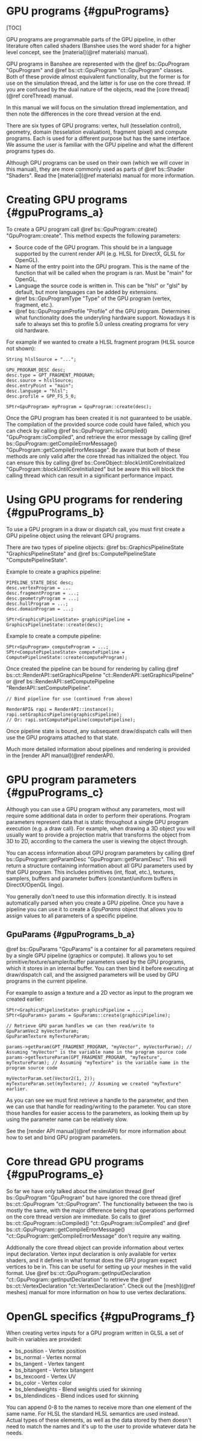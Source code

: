 GPU programs									{#gpuPrograms}
===============
[TOC]

GPU programs are programmable parts of the GPU pipeline, in other literature often called shaders (Banshee uses the word shader for a higher level concept, see the [material](@ref materials) manual).

GPU programs in Banshee are represented with the @ref bs::GpuProgram "GpuProgram" and @ref bs::ct::GpuProgram "ct::GpuProgram" classes. Both of these provide almost equivalent functionality, but the former is for use on the simulation thread, and the latter is for use on the core thread. If you are confused by the dual nature of the objects, read the [core thread](@ref coreThread) manual. 

In this manual we will focus on the simulation thread implementation, and then note the differences in the core thread version at the end.

There are six types of GPU programs: vertex, hull (tesselation control), geometry, domain (tesselation evaluation), fragment (pixel) and compute programs. Each is used for a different purpose but has the same interface. We assume the user is familiar with the GPU pipeline and what the different programs types do. 

Although GPU programs can be used on their own (which we will cover in this manual), they are more commonly used as parts of @ref bs::Shader "Shaders". Read the [material](@ref materials) manual for more information.

# Creating GPU programs {#gpuPrograms_a}
To create a GPU program call @ref bs::GpuProgram::create() "GpuProgram::create". This method expects the following parameters:
 - Source code of the GPU program. This should be in a language supported by the current render API (e.g. HLSL for DirectX, GLSL for OpenGL).
 - Name of the entry point into the GPU program. This is the name of the function that will be called when the program is ran. Must be "main" for OpenGL.
 - Language the source code is written in. This can be "hlsl" or "glsl" by default, but more languages can be added by extensions.
 - @ref bs::GpuProgramType "Type" of the GPU program (vertex, fragment, etc.).
 - @ref bs::GpuProgramProfile "Profile" of the GPU program. Determines what functionality does the underyling hardware support. Nowadays it is safe to always set this to profile 5.0 unless creating programs for very old hardware.
 
For example if we wanted to create a HLSL fragment program (HLSL source not shown):
~~~~~~~~~~~~~{.cpp}
String hlslSource = "...";

GPU_PROGRAM_DESC desc;
desc.type = GPT_FRAGMENT_PROGRAM;
desc.source = hlslSource;
desc.entryPoint = "main";
desc.language = "hlsl";
desc.profile = GPP_FS_5_0;

SPtr<GpuProgram> myProgram = GpuProgram::create(desc);
~~~~~~~~~~~~~ 
 
Once the GPU program has been created it is not guaranteed to be usable. The compilation of the provided source code could have failed, which you can check by calling @ref bs::GpuProgram::isCompiled() "GpuProgram::isCompiled", and retrieve the error message by calling @ref bs::GpuProgram::getCompileErrorMessage() "GpuProgram::getCompileErrorMessage". Be aware that both of these methods are only valid after the core thread has initialized the object. You can ensure this by calling @ref bs::CoreObject::blockUntilCoreInitialized "GpuProgram::blockUntilCoreInitialized" but be aware this will block the calling thread which can result in a significant performance impact.

# Using GPU programs for rendering {#gpuPrograms_b}
To use a GPU program in a draw or dispatch call, you must first create a GPU pipeline object using the relevant GPU programs.

There are two types of pipeline objects: @ref bs::GraphicsPipelineState "GraphicsPipelineState" and @ref bs::ComputePipelineState "ComputePipelineState".

Example to create a graphics pipeline:
~~~~~~~~~~~~~{.cpp}
PIPELINE_STATE_DESC desc;
desc.vertexProgram = ...
desc.fragmentProgram = ...;
desc.geometryProgram = ...;
desc.hullProgram = ...;
desc.domainProgram = ...;

SPtr<GraphicsPipelineState> graphicsPipeline = GraphicsPipelineState::create(desc);
~~~~~~~~~~~~~

Example to create a compute pipeline:
~~~~~~~~~~~~~{.cpp}
SPtr<GpuProgram> computeProgram = ...;
SPtr<ComputePipelineState> computePipeline = ComputePipelineState::create(computeProgram);
~~~~~~~~~~~~~

Once created the pipeline can be bound for rendering by calling @ref bs::ct::RenderAPI::setGraphicsPipeline "ct::RenderAPI::setGraphicsPipeline" or @ref bs::RenderAPI::setComputePipeline "RenderAPI::setComputePipeline".

~~~~~~~~~~~~~{.cpp}
// Bind pipeline for use (continued from above)

RenderAPI& rapi = RenderAPI::instance();
rapi.setGraphicsPipeline(graphicsPipeline);
// Or: rapi.setComputePipeline(computePipeline);
~~~~~~~~~~~~~

Once pipeline state is bound, any subsequent draw/dispatch calls will then use the GPU programs attached to that state. 

Much more detailed information about pipelines and rendering is provided in the [render API manual](@ref renderAPI).

# GPU program parameters {#gpuPrograms_c}
Although you can use a GPU program without any parameters, most will require some additional data in order to perform their operations. Program parameters represent data that is static throughout a single GPU program execution (e.g. a draw call). For example, when drawing a 3D object you will usually want to provide a projection matrix that transforms the object from 3D to 2D, according to the camera the user is viewing the object through.

You can access information about GPU program parameters by calling @ref bs::GpuProgram::getParamDesc "GpuProgram::getParamDesc". This will return a structure containing information about all GPU parameters used by that GPU program. This includes primitives (int, float, etc.), textures, samplers, buffers and parameter buffers (constant/uniform buffers in DirectX/OpenGL lingo). 

You generally don't need to use this information directly. It is instead automatically parsed when you create a GPU pipeline. Once you have a pipeline you can use it to create a *GpuParams* object that allows you to assign values to all parameters of a specific pipeline.

## GpuParams {#gpuPrograms_b_a}
@ref bs::GpuParams "GpuParams" is a container for all parameters required by a single GPU pipeline (graphics or compute). It allows you to set primitive/texture/sampler/buffer parameters used by the GPU programs, which it stores in an internal buffer. You can then bind it before executing at draw/dispatch call, and the assigned parameters will be used by GPU programs in the current pipeline.

For example to assign a texture and a 2D vector as input to the program we created earlier:
~~~~~~~~~~~~~{.cpp}
SPtr<GraphicsPipelineState> graphicsPipeline = ...;
SPtr<GpuParams> params = GpuParams::create(graphicsPipeline);

// Retrieve GPU param handles we can then read/write to
GpuParamVec2 myVectorParam;
GpuParamTexture myTextureParam;

params->getParam(GPT_FRAGMENT_PROGRAM, "myVector", myVectorParam); // Assuming "myVector" is the variable name in the program source code
params->getTextureParam(GPT_FRAGMENT_PROGRAM, "myTexture", myTextureParam); // Assuming "myTexture" is the variable name in the program source code

myVectorParam.set(Vector2(1, 2));
myTextureParam.set(myTexture); // Assuming we created "myTexture" earlier.
~~~~~~~~~~~~~

As you can see we must first retrieve a handle to the parameter, and then we can use that handle for reading/writing to the parameter. You can store those handles for easier access to the parameters, as looking them up by using the parameter name can be relatively slow.

See the [render API manual](@ref renderAPI) for more information about how to set and bind GPU program parameters.

# Core thread GPU programs {#gpuPrograms_e}
So far we have only talked about the simulation thread @ref bs::GpuProgram "GpuProgram" but have ignored the core thread @ref bs::ct::GpuProgram "ct::GpuProgram". The functionality between the two is mostly the same, with the major difference being that operations performed on the core thread version are immediate. So calls to @ref bs::ct::GpuProgram::isCompiled() "ct::GpuProgram::isCompiled" and @ref bs::ct::GpuProgram::getCompileErrorMessage() "ct::GpuProgram::getCompileErrorMessage" don't require any waiting.

Addtionally the core thread object can provide information about vertex input declaration. Vertex input declaration is only available for vertex shaders, and it defines in what format does the GPU program expect vertices to be in. This can be useful for setting up your meshes in the valid format. Use @ref bs::ct::GpuProgram::getInputDeclaration "ct::GpuProgram::getInputDeclaration" to retrieve the @ref bs::ct::VertexDeclaration "ct::VertexDeclaration". Check out the [mesh](@ref meshes) manual for more information on how to use vertex declarations.

# OpenGL specifics {#gpuPrograms_f}
When creating vertex inputs for a GPU program written in GLSL a set of built-in variables are provided:
 - bs_position - Vertex position
 - bs_normal - Vertex normal
 - bs_tangent - Vertex tangent
 - bs_bitangent - Vertex bitangent
 - bs_texcoord - Vertex UV
 - bs_color - Vertex color
 - bs_blendweights - Blend weights used for skinning
 - bs_blendindices - Blend indices used for skinning
 
You can append 0-8 to the names to receive more than one element of the same name. For HLSL the standard HLSL semantics are used instead. Actual types of these elements, as well as the data stored by them doesn't need to match the names and it's up to the user to provide whatever data he needs.